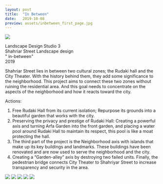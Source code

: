 ```yaml
---
layout: post
title:  "In Between"
date:   2019-10-08
preview: assets/inbetween_first_page.jpg
---
```


<img src='http://www.dellastudio.com/assets/inbetween01.jpg'/>


Landscape Design Studio 3 </br>
Shahriar Street Landscape design </br>
" in-between"  </br>
2019 </br>

Shahriar Street lies in between two cultural zones; the Rudaki hall and the City Theater. With the history behind them, they add some significance to the neighborhood. This project aims to connect these two zones without ruining the residential area. And this goal needs to concentrate on the aspects of the neighborhood and how it reacts toward the city.

Actions: 
1. Free Rudaki Hall from its current isolation; Repurpose its grounds into a beautiful garden that works with the city.
2. Preserving the privacy and prestige of Rudaki Hall: Creating a powerful axis and turning Arfa Garden into the front garden, and placing a water pool around Rudaki Hall to maintain its respect, this pool is like a moat protecting the hall.
3. The third part of the project is the Neighborhood axis with islands that make up its key buildings and landmarks. These buildings have been renovated and are now used to serve the neighborhood and the city.
4. Creating a “Garden-alley” axis by destroying two failed units. Finally, the pedestrian bridge connects City Theater to Shahriyar Street to increase transparency and security in the area.



<img src='http://www.dellastudio.com/assets/inbetween02.jpg'/>

<img src='http://www.dellastudio.com/assets/inbetween03.jpg'/>

<img src='http://www.dellastudio.com/assets/inbetween04.jpg'/>

<img src='http://www.dellastudio.com/assets/inbetween05.jpg'/>

<img src='http://www.dellastudio.com/assets/inbetween06.jpg'/>
